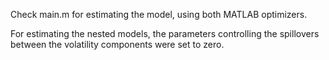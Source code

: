 Check main.m for estimating the model, using both MATLAB optimizers. 

For estimating the nested models, the parameters controlling the spillovers between the volatility components were set to zero. 
